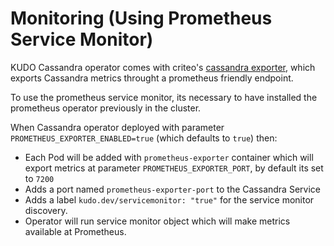 # Monitoring (Using Prometheus Service Monitor)

KUDO Cassandra operator comes with criteo's [cassandra exporter](https://github.com/criteo/cassandra_exporter), which exports Cassandra metrics throught a prometheus friendly endpoint.

To use the prometheus service monitor, its necessary to have installed the prometheus operator previously in the cluster.

When Cassandra operator deployed with parameter `PROMETHEUS_EXPORTER_ENABLED=true` (which defaults to `true`) then:

- Each Pod will be added with `prometheus-exporter` container which will export metrics at parameter `PROMETHEUS_EXPORTER_PORT`, by default its set to `7200`
- Adds a port named `prometheus-exporter-port` to the Cassandra Service
- Adds a label `kudo.dev/servicemonitor: "true"` for the service monitor discovery.
- Operator will run service monitor object which will make metrics available at Prometheus.
